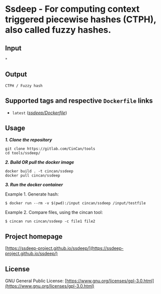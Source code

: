 # Ssdeep - For computing context triggered piecewise hashes (CTPH), also called fuzzy hashes.

## Input

```
*
```

## Output

```
CTPH / Fuzzy hash
```

## Supported tags and respective `Dockerfile` links

* `latest` ([*ssdeep/Dockerfile*](https://gitlab.com/CinCan/tools/tree/master/ssdeep))


## Usage

***1. Clone the repository***

```
git clone https://gitlab.com/CinCan/tools
cd tools/ssdeep/
```

***2. Build OR pull the docker image*** 

```
docker build . -t cincan/ssdeep
docker pull cincan/ssdeep
```

***3. Run the docker container***

Example 1. Generate hash:

`$ docker run --rm -v $(pwd):/input cincan/ssdeep /input/testfile`


Example 2. Compare files, using the cincan tool:  

`$ cincan run cincan/ssdeep -c file1 file2`



## Project homepage

[https://ssdeep-project.github.io/ssdeep/](https://ssdeep-project.github.io/ssdeep/)


## License  

GNU General Public License:  [https://www.gnu.org/licenses/gpl-3.0.html](https://www.gnu.org/licenses/gpl-3.0.html)
